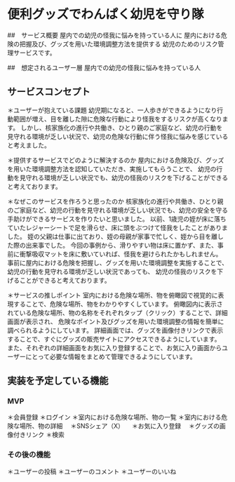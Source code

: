 # 便利グッズでわんぱく幼児を守り隊

##　サービス概要
屋内での幼児の怪我に悩みを持っている人に
屋内における危険の把握及び、グッズを用いた環境調整方法を提供する
幼児のためのリスク管理サービスです。

##　想定されるユーザー層
屋内での幼児の怪我に悩みを持っている人

## サービスコンセプト
＊ユーザーが抱えている課題
幼児期になると、一人歩きができるようになり行動範囲が増え、目を離した隙に危険な行動により怪我をするリスクが高くなります。
しかし、核家族化の進行や共働き、ひとり親のご家庭など、幼児の行動を見守れる環境が乏しい状況で、幼児の危険な行動に伴う怪我に悩みを感じていると考えました。

＊提供するサービスでどのように解決するのか
屋内における危険及び、グッズを用いた環境調整方法を認知していただき、実施してもらうことで、
幼児の行動を見守れる環境が乏しい状況でも、幼児の怪我のリスクを下げることができると考えております。

＊なぜこのサービスを作ろうと思ったのか
核家族化の進行や共働き、ひとり親のご家庭など、幼児の行動を見守れる環境が乏しい状況でも、幼児の安全を守る手助けができるサービスを作りたいと思いました。
以前、1歳児の姪が床に落ちていたレジャーシートで足を滑らせ、床に頭をぶつけて怪我をしたことがありました。
姪の父親は仕事に出ており、姪の母親が家事で忙しく、姪から目を離した際の出来事でした。
今回の事例から、滑りやすい物は床に置かず、また、事前に衝撃吸収マットを床に敷いていれば、怪我を避けられたかもしれません。
事前に屋内における危険を把握し、グッズを用いた環境調整を実施することで、幼児の行動を見守れる環境が乏しい状況であっても、
幼児の怪我のリスクを下げることができると考えております。

＊サービスの推しポイント
室内における危険な場所、物を俯瞰図で視覚的に表現することで、危険な場所、物をわかりやすくしています。
俯瞰図内に表示されている危険な場所、物の名称をそれぞれタップ（クリック）することで、詳細画面が表示され、
危険なポイント及びグッズを用いた環境調整の情報を簡単に調べられるようにしています。
詳細画面では、グッズを画像付きリンクで表示することで、すぐにグッズの販売サイトにアクセスできるようにしています。
また、それぞれの詳細画面をお気に入り登録することで、お気に入り画面からユーザーにとって必要な情報をまとめて管理できるようにしています。

## 実装を予定している機能
### MVP
＊会員登録
＊ログイン
＊室内における危険な場所、物の一覧
＊室内における危険な場所、物の詳細
　＊SNSシェア（X）
　＊お気に入り登録
　＊グッズの画像付きリンク
＊検索

### その後の機能
＊ユーザーの投稿
  ＊ユーザーのコメント
  ＊ユーザーのいいね
